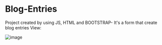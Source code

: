 # Blog-Entries
Project created by using JS, HTML and BOOTSTRAP- It's a form that create blog entries
View:

![image](https://github.com/MelissaPleitez/Blog-Entries/assets/92410851/acfa353b-a7d5-41e3-b5fa-9aa9586701d7)

